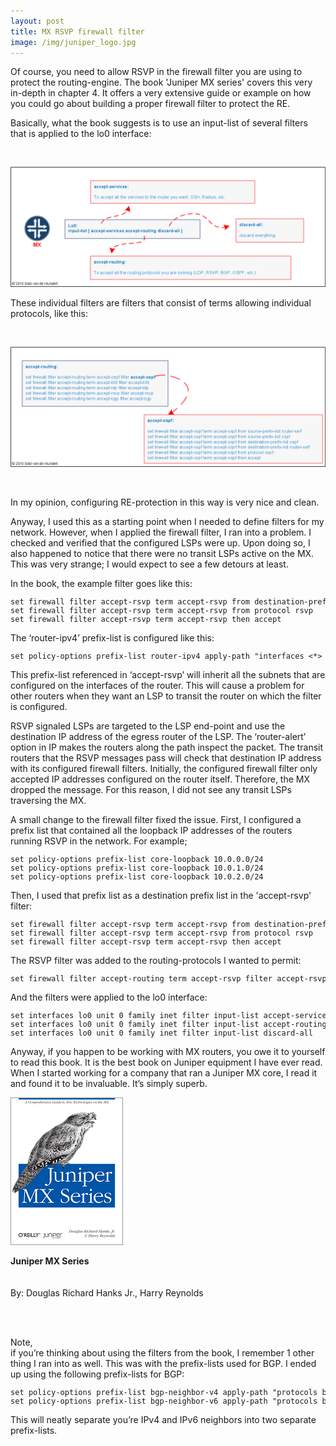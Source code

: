 ```yaml
---
layout: post
title: MX RSVP firewall filter
image: /img/juniper_logo.jpg
---
```


<p>
Of course, you need to allow RSVP in the firewall filter you are using to protect the routing-engine. 
The book 'Juniper MX series' covers this very in-depth in chapter 4. 
It offers a very extensive guide or example on how you could go about building a proper firewall filter to protect the RE.
</p>
<p>
    Basically, what the book suggests is to use an input-list of several filters that is applied to the lo0 interface:
</p>
<br>                

![juniper firewall filter](/img/firewall-filter.png "Juniper firewall filter") 

<p>
    These individual filters are filters that consist of terms allowing individual protocols, like this:
</p>
<br>                

![juniper firewall filter](/img/firewall-filter-2.png "Juniper firewall filter")   

<br>   
<p>
	In my opinion, configuring RE-protection in this way is very nice and clean.
</p>
<p>
	Anyway, I used this as a starting point when I needed to define filters for my network. 
	However, when I applied the firewall filter, I ran into a problem. I checked and verified that the configured LSPs were up. 
	Upon doing so, I also happened to notice that there were no transit LSPs active on the MX. 
	This was very strange; I would expect to see a few detours at least. 
</p>
<p>
    In the book, the example filter goes like this:
</p>
<pre style="font-size:12px">
set firewall filter accept-rsvp term accept-rsvp from destination-prefix-list router-ipv4
set firewall filter accept-rsvp term accept-rsvp from protocol rsvp
set firewall filter accept-rsvp term accept-rsvp then accept                    
</pre>
<p>
    The ‘router-ipv4’ prefix-list is configured like this:
</p>
<pre style="font-size:12px">
set policy-options prefix-list router-ipv4 apply-path "interfaces <*> unit <*> family inet address <*>"
</pre>
<p>
    This prefix-list referenced in ‘accept-rsvp’ will inherit all the subnets that are configured on the interfaces of the router. 
    This will cause a problem for other routers when they want an LSP to transit the router on which the filter is configured.                     
</p>
<p>
	RSVP signaled LSPs are targeted to the LSP end-point and use the destination IP address of the egress router of the LSP.  
	The ‘router-alert’ option in IP makes the routers along the path inspect the packet.
	The transit routers that the RSVP messages pass will check that destination IP address with its configured firewall filters.
	Initially, the configured firewall filter only accepted IP addresses configured on the router itself. Therefore, the MX dropped the message.
	For this reason, I did not see any transit LSPs traversing the MX.
</p>
<p>
    A small change to the firewall filter fixed the issue. 
	First, I configured a prefix list that contained all the loopback IP addresses of the routers running RSVP in the network. For example;
</p>
<pre style="font-size:12px">
set policy-options prefix-list core-loopback 10.0.0.0/24
set policy-options prefix-list core-loopback 10.0.1.0/24
set policy-options prefix-list core-loopback 10.0.2.0/24                    
</pre>
<p>
    Then, I used that prefix list as a destination prefix list in the 'accept-rsvp' filter:
</p>
<pre style="font-size:12px">
set firewall filter accept-rsvp term accept-rsvp from destination-prefix-list core-loopback
set firewall filter accept-rsvp term accept-rsvp from protocol rsvp
set firewall filter accept-rsvp term accept-rsvp then accept                    
</pre>
<p>
    The RSVP filter was added to the routing-protocols I wanted to permit:
</p>
<pre style="font-size:12px">
set firewall filter accept-routing term accept-rsvp filter accept-rsvp
</pre>
<p>
    And the filters were applied to the lo0 interface:
</p>
<pre style="font-size:12px">
set interfaces lo0 unit 0 family inet filter input-list accept-services
set interfaces lo0 unit 0 family inet filter input-list accept-routing
set interfaces lo0 unit 0 family inet filter input-list discard-all                    
</pre>
<p>
    Anyway, if you happen to be working with MX routers, you owe it to yourself to read this book. 
	It is the best book on Juniper equipment I have ever read.
	When I started working for a company that ran a Juniper MX core, I read it and found it to be invaluable. It’s simply superb.
</p>

![juniper MX Series](/img/Juniper-mx-series.gif "Juniper MX Series")  

<p>
                    
<b>Juniper MX Series</b><br>
<br>                    
By: Douglas Richard Hanks Jr., Harry Reynolds<br>
</p>
<br>
<br>
<p>
Note,<br>
if you’re thinking about using the filters from the book, I remember 1 other thing I ran into as well. 
This was with the prefix-lists used for BGP. I ended up using the following prefix-lists for BGP:
</p>
<pre style="font-size:12px">
set policy-options prefix-list bgp-neighbor-v4 apply-path "protocols bgp group <*> neighbor <*.*>"
set policy-options prefix-list bgp-neighbor-v6 apply-path "protocols bgp group <*> neighbor <*:*>"                
</pre>
<p>
    This will neatly separate you’re IPv4 and IPv6 neighbors into two separate prefix-lists.
</p>
